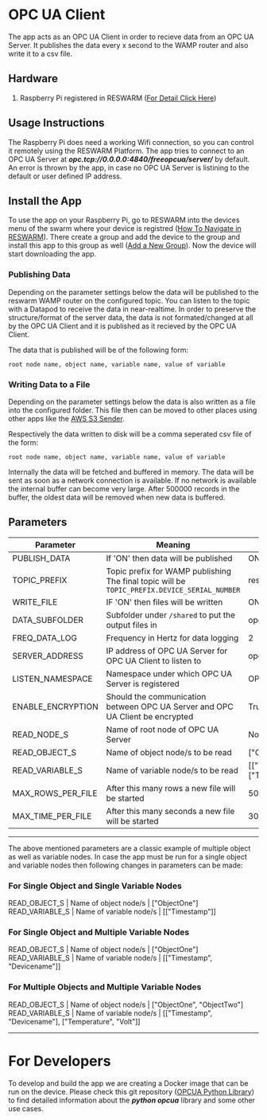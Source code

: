 # OPC UA Client
The app acts as an OPC UA Client in order to recieve data from an OPC UA Server. It publishes the data every
x second to the WAMP router and also write it to a csv file.

## Hardware
1. Raspberry Pi registered in RESWARM ([For Detail Click Here](https://reswarm.io/docs/#/en/flash-your-iot-devices))

## Usage Instructions
The Raspberry Pi does need a working Wifi connection, so you can control it remotely using the RESWARM Platform. The app 
tries to connect to an OPC UA Server at ***opc.tcp://0.0.0.0:4840/freeopcua/server/*** by default. An error is thrown by the app, in case no OPC UA Server is listining to the default or user defined IP address.


## Install the App
To use the app on your Raspberry Pi, go to RESWARM into the devices menu of the swarm where your device is 
registred ([How To Navigate in RESWARM](https://reswarm.io/docs/#/en/device-management?id=basic-navigation)).
There create a group and add the device to the group and install this app to this group as well 
([Add a New Group](https://reswarm.io/docs/#/en/device-management?id=add-a-new-device-group)). Now the 
device will start downloading the app. 

### Publishing Data
Depending on the parameter settings below the data will be published to the reswarm WAMP router on the configured topic. You can listen to the topic with a Datapod to receive the data in near-realtime. In order to preserve the structure/format of the server data, the data is not formated/changed at all by the OPC UA Client and it is published as it recieved by the OPC UA Client. 

The data that is published will be of the following form:

```text
root node name, object name, variable name, value of variable
```

### Writing Data to a File
Depending on the parameter settings below the data is also written as a file into the configured folder. This file then can be moved to other places using other apps like the [AWS S3 Sender](https://reswarm.io/en/apps/AWS_S3_Sender).

Respectively the data written to disk will be a comma seperated csv file of the form:

```text
root node name, object name, variable name, value of variable
```

Internally the data will be fetched and buffered in memory. The data will be sent as soon as a network connection is available. If no network is available the internal buffer can become very large. After 500000 records in the buffer, the oldest data will be removed when new data is buffered. 

## Parameters

Parameter | Meaning | Default
--- | --- | ---
PUBLISH_DATA | If 'ON' then data will be published | ON
TOPIC_PREFIX | Topic prefix for WAMP publishing The final topic will be `TOPIC_PREFIX.DEVICE_SERIAL_NUMBER` | reswarm.opc_ua_client
WRITE_FILE | IF 'ON' then files will be written | ON
DATA_SUBFOLDER | Subfolder under `/shared` to put the output files in | opc_ua_client
FREQ_DATA_LOG | Frequency in Hertz for data logging | 2
SERVER_ADDRESS | IP address of OPC UA Server for OPC UA Client to listen to | opc.tcp://0.0.0.0:4840/freeopcua/server/
LISTEN_NAMESPACE | Namespace under which OPC UA Server is registered| OPCUA_SERVER_Reswarm
ENABLE_ENCRYPTION | Should the communication between OPC UA Server and OPC UA Client be encrypted | True
READ_NODE_S | Name of root node of OPC UA Server | Node1
READ_OBJECT_S | Name of object node/s to be read| ["ObjectOne", "ObjectTwo"]
READ_VARIABLE_S | Name of variable node/s to be read | [["Timestamp", "Devicename"], ["Temperature", "Volt"]]
MAX_ROWS_PER_FILE | After this many rows a new file will be started | 50
MAX_TIME_PER_FILE | After this many seconds a new file will be started | 30

---
The above mentioned parameters are a classic example of multiple object as well as variable nodes. In case the app must be run for a single object and variable nodes then following changes in parameters can be made:

### For Single Object and Single Variable Nodes
READ_OBJECT_S | Name of object node/s | ["ObjectOne"]\
READ_VARIABLE_S | Name of variable node/s | [["Timestamp"]]

### For Single Object and Multiple Variable Nodes 
READ_OBJECT_S | Name of object node/s | ["ObjectOne"]\
READ_VARIABLE_S | Name of variable node/s | [["Timestamp", "Devicename"]]

### For Multiple Objects and Multiple Variable Nodes 
READ_OBJECT_S | Name of object node/s | ["ObjectOne", "ObjectTwo"]\
READ_VARIABLE_S | Name of variable node/s | [["Timestamp", "Devicename"], ["Temperature", "Volt"]]

---

# For Developers
To develop and build the app we are creating a Docker image that can be run on the device. Please check this git repository ([OPCUA Python Library](https://github.com/FreeOpcUa/python-opcua)) to find detailed information about the ***python opcua*** library and some other use cases.









